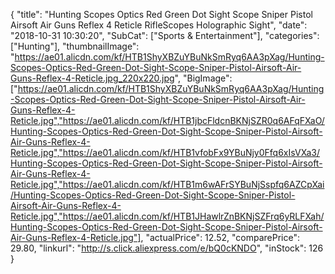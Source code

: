 {
	"title": "Hunting Scopes Optics Red Green Dot Sight Scope Sniper Pistol Airsoft Air Guns Reflex 4 Reticle RifleScopes Holographic Sight",
	"date": "2018-10-31 10:30:20",
	"SubCat": ["Sports & Entertainment"],
	"categories": ["Hunting"],
	"thumbnailImage": "https://ae01.alicdn.com/kf/HTB1ShyXBZuYBuNkSmRyq6AA3pXag/Hunting-Scopes-Optics-Red-Green-Dot-Sight-Scope-Sniper-Pistol-Airsoft-Air-Guns-Reflex-4-Reticle.jpg_220x220.jpg",
	"BigImage": ["https://ae01.alicdn.com/kf/HTB1ShyXBZuYBuNkSmRyq6AA3pXag/Hunting-Scopes-Optics-Red-Green-Dot-Sight-Scope-Sniper-Pistol-Airsoft-Air-Guns-Reflex-4-Reticle.jpg","https://ae01.alicdn.com/kf/HTB1jbcFldcnBKNjSZR0q6AFqFXaO/Hunting-Scopes-Optics-Red-Green-Dot-Sight-Scope-Sniper-Pistol-Airsoft-Air-Guns-Reflex-4-Reticle.jpg","https://ae01.alicdn.com/kf/HTB1vfobFx9YBuNjy0Ffq6xIsVXa3/Hunting-Scopes-Optics-Red-Green-Dot-Sight-Scope-Sniper-Pistol-Airsoft-Air-Guns-Reflex-4-Reticle.jpg","https://ae01.alicdn.com/kf/HTB1m6wAFrSYBuNjSspfq6AZCpXai/Hunting-Scopes-Optics-Red-Green-Dot-Sight-Scope-Sniper-Pistol-Airsoft-Air-Guns-Reflex-4-Reticle.jpg","https://ae01.alicdn.com/kf/HTB1JHawlrZnBKNjSZFrq6yRLFXah/Hunting-Scopes-Optics-Red-Green-Dot-Sight-Scope-Sniper-Pistol-Airsoft-Air-Guns-Reflex-4-Reticle.jpg"],
	"actualPrice": 12.52,
	"comparePrice": 29.80,
	"linkurl": "http://s.click.aliexpress.com/e/bQ0cKNDO",
	"inStock": 126
}
